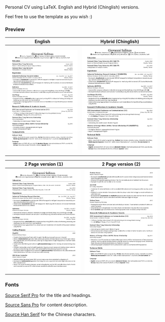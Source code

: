 Personal CV using LaTeX. English and Hybrid (Chinglish) versions.

Feel free to use the template as you wish :)

### Preview

| English | Hybrid (Chinglish) |
|:---: | :---: |
|[![CV English](./Giovanni_Salinas_resume_en.png)](https://raw.githubusercontent.com/gsalinaslopez/cv/main/Giovanni_Salinas_resume_en.pdf) | [![CV Chinglish](./Giovanni_Salinas_resume_cn_en.png)](https://raw.githubusercontent.com/gsalinaslopez/cv/main/Giovanni_Salinas_resume_cn_en.pdf) |

| 2 Page version (1) | 2 Page version (2) |
|:---: | :---: |
|[![CV 2PP 1](./Giovanni_Salinas_resume_2pp_en_1.png)](https://raw.githubusercontent.com/gsalinaslopez/cv/main/Giovanni_Salinas_resume_2pp_en.pdf) | [![CV 2PP 2](./Giovanni_Salinas_resume_2pp_en_2.png)](https://raw.githubusercontent.com/gsalinaslopez/cv/main/Giovanni_Salinas_resume_2pp_en.pdf) |

### Fonts

[Source Serif Pro](https://fonts.google.com/specimen/Source+Serif+Pro#license) for the title and headings.

[Source Sans Pro](https://fonts.google.com/specimen/Source+Sans+Pro#license) for content description.

[Source Han Serif](https://source.typekit.com/source-han-serif/?src=GoogleFonts) for the Chinese characters.

